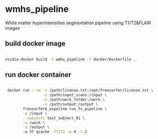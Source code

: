 # wmhs_pipeline
White matter hyperintensities segmentation pipeline using T1/T2&amp;FLAIR images


## build docker image

```bash

nvidia-docker build -t wmhs_pipeline -f docker/Dockerfile .


```

## run docker container

```bash

 docker run --rm -v /path/license.txt:/opt/freesurfer/license.txt \
                 -v /path/input_scans:/input \
                 -v /path/work_folder:/work \
                 -v /path/output:/output \
        freesurfer6_pipeline run_fs_pipeline \
        -s /input \
        --subjects test_subject_01 \
        -w /work \
        -o /output \ 
        -a 3T qcache -fT1T2 -p 4 -t 2

```

